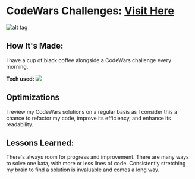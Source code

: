 # CodeWars Challenges: <a target="_blank" href="https://www.codewars.com/users/SarahMelki" >Visit Here</a> 
![alt tag](https://www.codewars.com/users/SarahMelki/badges/large)
## How It's Made:

I have a cup of black coffee alongside a CodeWars challenge every morning.

**Tech used:** <img src="https://img.shields.io/static/v1?label=|&message=JAVASCRIPT&color=2e4f7e&style=plastic&logo=javascript"/>

## Optimizations

I review my CodeWars solutions on a regular basis as I consider this a chance to refactor my code, improve its efficiency, and enhance its readability.

## Lessons Learned:

There's always room for progress and improvement. There are many ways to solve one kata, with more or less lines of code. Consistently stretching my brain to find a solution is invaluable and comes a long way.
